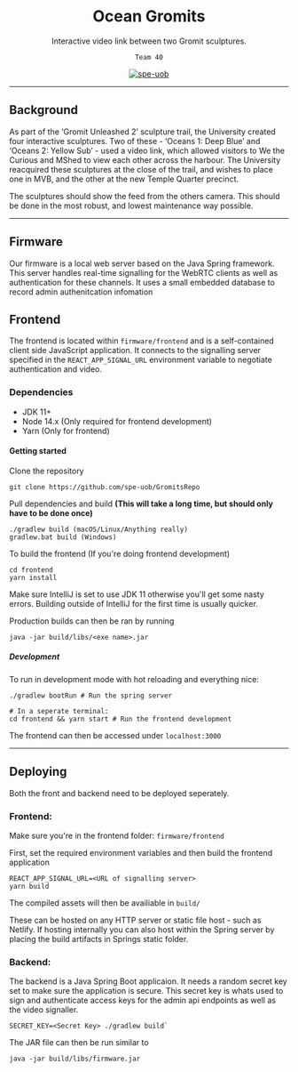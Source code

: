 <div align="center">

# Ocean Gromits
Interactive video link between two Gromit sculptures.

`Team 40`

[![spe-uob](https://circleci.com/gh/spe-uob/GromitsRepo.svg?style=svg&circle-token=451ca0fc0197e06f78ba03eca6e11c1f39ba0e45)](https://circleci.com/gh/spe-uob/GromitsRepo.svg)

</div>

----

## Background

As part of the ‘Gromit Unleashed 2’ sculpture trail, the University created
four interactive sculptures. Two of these - ‘Oceans 1: Deep Blue’ and 
‘Oceans 2: Yellow Sub’ - used a video link, which allowed visitors to We the
Curious and MShed to view each other across the harbour. The University 
reacquired these sculptures at the close of the trail, and wishes to place 
one in MVB, and the other at the new Temple Quarter precinct. 

The sculptures should show the feed from the others camera. 
This should be done in the most robust, and lowest maintenance way possible. 

----

## Firmware

Our firmware is a local web server based on the Java Spring framework.
This server handles real-time signalling for the WebRTC clients as well
as authentication for these channels. It uses a small embedded database
to record admin authenitcation infomation

## Frontend

The frontend is located within `firmware/frontend` and is a self-contained
client side JavaScript application. It connects to the signalling server
specified in the `REACT_APP_SIGNAL_URL` environment variable to negotiate
authentication and video.

### Dependencies

* JDK 11+
* Node 14.x (Only required for frontend development)
* Yarn (Only for frontend)

#### Getting started

Clone the repository
```
git clone https://github.com/spe-uob/GromitsRepo
```

Pull dependencies and build
**(This will take a long time, but should only have to be done once)**
```
./gradlew build (macOS/Linux/Anything really)
gradlew.bat build (Windows)
```

To build the frontend (If you're doing frontend development)
```
cd frontend
yarn install
```

Make sure IntelliJ is set to use JDK 11 otherwise you'll get some nasty errors. Building outside of IntelliJ for the first time is usually quicker.

Production builds can then be ran by running
```
java -jar build/libs/<exe name>.jar
```

##### Development

To run in development mode with hot reloading and everything nice:

```
./gradlew bootRun # Run the spring server

# In a seperate terminal:
cd frontend && yarn start # Run the frontend development
```

The frontend can then be accessed under `localhost:3000`

--- 

## Deploying

Both the front and backend need to be deployed seperately.

### Frontend:
Make sure you're in the frontend folder: `firmware/frontend`

First, set the required environment variables and then build the frontend application
```
REACT_APP_SIGNAL_URL=<URL of signalling server>
yarn build 
```
The compiled assets will then be availiable in `build/`

These can be hosted on any HTTP server or static file host - such as Netlify. If hosting internally
you can also host within the Spring server by placing the build artifacts in Springs static folder.


### Backend:

The backend is a Java Spring Boot applicaion. It needs a random secret key set to make
sure the application is secure. This secret key is whats used to sign and authenticate access
keys for the admin api endpoints as well as the video signaller.

```
SECRET_KEY=<Secret Key> ./gradlew build`
```

The JAR file can then be run similar to
```
java -jar build/libs/firmware.jar
```

